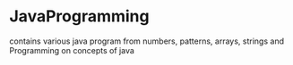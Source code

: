# JavaProgramming
contains various java program from numbers, patterns, arrays, strings and Programming on concepts of java
